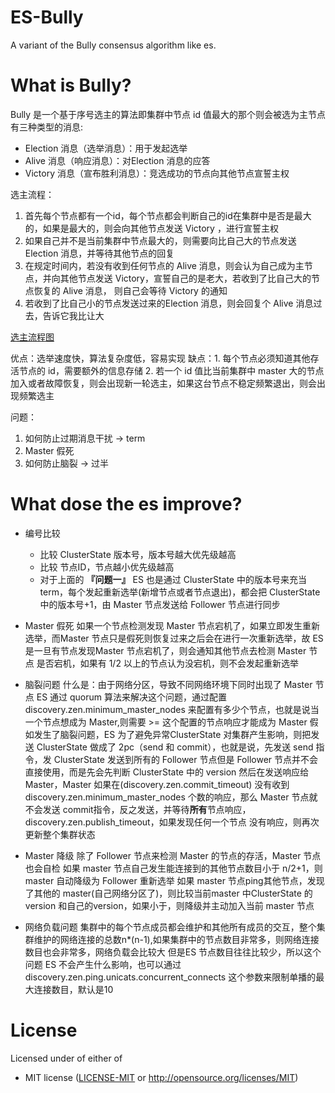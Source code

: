 # ES-Bully

A variant of the Bully consensus algorithm like es.

# What is Bully? 
Bully 是一个基于序号选主的算法即集群中节点 id 值最大的那个则会被选为主节点
有三种类型的消息:
* Election 消息（选举消息）：用于发起选举
* Alive 消息（响应消息）：对Election 消息的应答
* Victory 消息（宣布胜利消息）：竞选成功的节点向其他节点宣誓主权

选主流程：
1. 首先每个节点都有一个id，每个节点都会判断自己的id在集群中是否是最大的，如果是最大的，则会向其他节点发送 Victory ，进行宣誓主权
2. 如果自己并不是当前集群中节点最大的，则需要向比自己大的节点发送 Election 消息，并等待其他节点的回复
3. 在规定时间内，若没有收到任何节点的 Alive 消息，则会认为自己成为主节点，并向其他节点发送 Victory，宣誓自己的是老大，若收到了比自己大的节点恢复的 Alive 消息，
   则自己会等待 Victory 的通知
4. 若收到了比自己小的节点发送过来的Election 消息，则会回复个 Alive 消息过去，告诉它我比让大

[选主流程图](https://zhuanlan.zhihu.com/p/110015509)

优点：选举速度快，算法复杂度低，容易实现
缺点：1. 每个节点必须知道其他存活节点的 id，需要额外的信息存储
     2. 若一个 id 值比当前集群中 master 大的节点加入或者故障恢复，则会出现新一轮选主，如果这台节点不稳定频繁退出，则会出现频繁选主

问题：
1. 如何防止过期消息干扰 -> term
2. Master 假死 
3. 如何防止脑裂 -> 过半

# What dose the es improve?
* 编号比较
  * 比较 ClusterState 版本号，版本号越大优先级越高 
  * 比较 节点ID，节点越小优先级越高
  * 对于上面的 **『问题一』** ES 也是通过 ClusterState 中的版本号来充当term，每个发起重新选举(新增节点或者节点退出)，都会把 ClusterState 中的版本号+1，由 Master 节点发送给 Follower 节点进行同步 

* Master 假死
如果一个节点检测发现 Master 节点宕机了，如果立即发生重新选举，而Master 节点只是假死则恢复过来之后会在进行一次重新选举，故 ES 是一旦有节点发现Master 节点宕机了，则会通知其他节点去检测 Master 节点
是否宕机，如果有 1/2 以上的节点认为没宕机，则不会发起重新选举  

* 脑裂问题
什么是：由于网络分区，导致不同网络环境下同时出现了 Master 节点
ES 通过 quorum 算法来解决这个问题，通过配置 discovery.zen.minimum_master_nodes 来配置有多少个节点，也就是说当一个节点想成为 Master,则需要 >= 这个配置的节点响应才能成为 Master
假如发生了脑裂问题，ES 为了避免异常ClusterState 对集群产生影响，则把发送 ClusterState 做成了 2pc（send 和 commit），也就是说，先发送 send 指令，发 ClusterState 发送到所有的
Follower 节点但是 Follower 节点并不会直接使用，而是先会先判断 ClusterState 中的 version 然后在发送响应给 Master，Master 如果在(discovery.zen.commit_timeout) 没有收到
discovery.zen.minimum_master_nodes 个数的响应，那么 Master 节点就不会发送 commit指令，反之发送，并等待**所有**节点响应，discovery.zen.publish_timeout，如果发现任何一个节点
没有响应，则再次更新整个集群状态  

* Master 降级
除了 Follower 节点来检测 Master 的节点的存活，Master 节点也会自检
如果 master 节点自己发生能连接到的其他节点数目小于 n/2+1，则master 自动降级为 Follower 重新选举
如果 master 节点ping其他节点，发现了其他的 master(自己网络分区了)，则比较当前master 中ClusterState 的 version 和自己的version，如果小于，则降级并主动加入当前 master 节点  

* 网络负载问题
集群中的每个节点成员都会维护和其他所有成员的交互，整个集群维护的网络连接的总数n*(n-1),如果集群中的节点数目非常多，则网络连接数目也会非常多，网络负载会比较大
但是ES 节点数目往往比较少，所以这个问题 ES 不会产生什么影响，也可以通过 discovery.zen.ping.unicats.concurrent_connects 这个参数来限制单播的最大连接数目，默认是10  

# License

Licensed under of either of

* MIT license ([LICENSE-MIT](LICENSE) or http://opensource.org/licenses/MIT)
